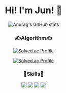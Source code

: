 <!-- git status -->
<div align="center">
  <h1>Hi! I'm Jun! 👋</h1>
  
  ![Anurag's GitHub stats](https://github-readme-stats.vercel.app/api?username=tagjune12&show_icons=true&theme=radical)
</div>

<!-- algorithm -->
<div align="center">
  <h3>✍Algorithm✍</h3>
 
  [![Solved.ac Profile](http://mazassumnida.wtf/api/mini/generate_badge?boj=tagjune12)](https://solved.ac/tagjune12/)

  [![Solved.ac Profile](http://mazassumnida.wtf/api/v2/generate_badge?boj=tagjune12)](https://solved.ac/tagjune12/)
</div>

<!-- Skills -->
<div align="center">
  <h3>📝Skills📝</h3>
  <a href="#" target="_blank"><img src="https://img.shields.io/badge/HTML5-000000?style=flat&logo=html5"/></a>
  <a href="#" target="_blank"><img src="https://img.shields.io/badge/CSS3-1572B6?style=flat&logo=css3"/></a>
  <a href="#" target="_blank"><img src="https://img.shields.io/badge/JavaScript-000000?style=flat&logo=JavaScript"/></a>
  <a href="#" target="_blank"><img src="https://img.shields.io/badge/React-000000?style=flat&logo=React"/></a>
</div>
